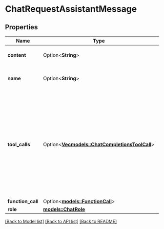 # ChatRequestAssistantMessage

## Properties

Name | Type | Description | Notes
------------ | ------------- | ------------- | -------------
**content** | Option<**String**> | The content of the message. | 
**name** | Option<**String**> | An optional name for the participant. | [optional]
**tool_calls** | Option<[**Vec<models::ChatCompletionsToolCall>**](ChatCompletionsToolCall.md)> | The tool calls that must be resolved and have their outputs appended to subsequent input messages for the chat completions request to resolve as configured. | [optional]
**function_call** | Option<[**models::FunctionCall**](FunctionCall.md)> |  | [optional]
**role** | [**models::ChatRole**](ChatRole.md) |  | 

[[Back to Model list]](../README.md#documentation-for-models) [[Back to API list]](../README.md#documentation-for-api-endpoints) [[Back to README]](../README.md)


